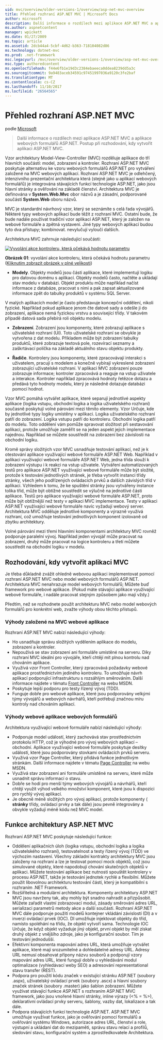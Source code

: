 ```yaml
---
uid: mvc/overview/older-versions-1/overview/asp-net-mvc-overview
title: Přehled rozhraní ASP.NET MVC | Microsoft Docs
author: microsoft
description: Další informace o rozdílech mezi aplikace ASP.NET MVC a aplikace webových formulářů ASP.NET. Postup při rozhodování, kdy vytvořit aplikaci ASP.NET MVC.
ms.author: aspnetcontent
manager: wpickett
ms.date: 01/27/2009
ms.topic: article
ms.assetid: 2dcb44a4-5cbf-4d62-b363-718104082d86
ms.technology: dotnet-mvc
ms.prod: .net-framework
msc.legacyurl: /mvc/overview/older-versions-1/overview/asp-net-mvc-overview
msc.type: authoredcontent
ms.openlocfilehash: f44e6fb1e19d3c2384ebaeeca0ddea8239dd5a3c
ms.sourcegitcommit: 9a9483aceb34591c97451997036a9120c3fe2baf
ms.translationtype: MT
ms.contentlocale: cs-CZ
ms.lasthandoff: 11/10/2017
ms.locfileid: "26564565"
---
```

<a name="aspnet-mvc-overview"></a>Přehled rozhraní ASP.NET MVC
====================
podle [Microsoft](https://github.com/microsoft)

> Další informace o rozdílech mezi aplikace ASP.NET MVC a aplikace webových formulářů ASP.NET. Postup při rozhodování, kdy vytvořit aplikaci ASP.NET MVC.


Vzor architektury Model-View-Controller (MVC) rozděluje aplikace do tří hlavních součástí: model, zobrazení a kontroler. Rozhraní ASP.NET MVC poskytuje alternativu ke vzoru webových formulářů ASP.NET pro vytváření založené na MVC webových aplikací. Rozhraní ASP.NET MVC je odlehčený, intenzivního prezentační architektura která (stejně jako u aplikací webových formulářů) je integrována stávajících funkcí technologie ASP.NET, jako jsou hlavní stránky a ověřování na základě členství. Architektura MVC je definována v **System.Web.Mvc** obor názvů a je zásadní, podporované součástí **System.Web** oboru názvů.   
  
MVC je standardní návrhový vzor, který se seznámíte s celá řada vývojářů. Některé typy webových aplikací bude těžit z rozhraní MVC. Ostatní bude, že bude nadále používat tradiční vzor aplikací ASP.NET, který je založen na webové formuláře a zpětná vystavení. Jiné typy webových aplikací budou tyto dva přístupy; kombinovat. nevylučují vyloučí dalších.   
  
Architektura MVC zahrnuje následující součásti:


[![Vyvolání akce kontroleru, která očekává hodnotu parametru](asp-net-mvc-overview/_static/image1.jpg)](asp-net-mvc-overview/_static/image1.png)

**Obrázek 01**: vyvolání akce kontroleru, která očekává hodnotu parametru ([Kliknutím zobrazit obrázek v plné velikosti](asp-net-mvc-overview/_static/image2.png))


- **Modely**. Objekty modelů jsou části aplikace, které implementují logiku pro datovou doménu s aplikací. Objekty modelů často, načtěte a ukládají stav modelu v databázi. Objekt produktu může například načíst informace z databáze, pracovat s nimi a pak zapsat aktualizované informace zpět do tabulky produktů v systému SQL Server.

V malých aplikacích model je často představuje koncepční oddělení, nikoli fyzické. Například pokud aplikace jenom čte datové sady a odešle ji do zobrazení, aplikace nemá fyzickou vrstvu a související třídy. V takovém případě datová sada přebírá roli objektu modelu.

- **Zobrazení**. Zobrazení jsou komponenty, které zobrazují aplikace s uživatelské rozhraní (UI). Toto uživatelské rozhraní se obvykle je vytvořena z dat modelu. Příkladem může být zobrazení tabulky produktů, které zobrazuje textová pole, rozevírací seznamy a zaškrtávací políčka na základě aktuálního stavu objektu produkty.

- **Řadiče**. Kontrolery jsou komponenty, které zpracovávají interakci s uživatelem, pracují s modelem a konečně vybírají vykreslené zobrazení zobrazující uživatelské rozhraní. V aplikaci MVC zobrazení pouze zobrazuje informace; kontroler zpracovává a reaguje na vstup uživatele a interakce. Kontroler například zpracovává hodnoty řetězce dotazu a předává tyto hodnoty modelu, který je následně dotazuje databázi pomocí hodnot.

Vzor MVC pomáhá vytvářet aplikace, které separují jednotlivé aspekty aplikace (logika vstupu, obchodní logika a logika uživatelského rozhraní) současně poskytují volné párování mezi těmito elementy. Vzor Určuje, kde by jednotlivé typy logiky umístěny v aplikaci. Logika uživatelského rozhraní patří do zobrazení. Logika vstupu patří do kontroleru. Obchodní logika patří do modelu. Toto oddělení vám pomůže spravovat složitost při sestavování aplikaci, protože umožňuje zaměřit se na jeden aspekt jejich implementace najednou. Například se můžete soustředit na zobrazení bez závislosti na obchodní logiku.   
  
Kromě správy složitých vzor MVC usnadňuje testování aplikací, než je k otestování aplikace využívající webové formuláře ASP.NET Web. Například v aplikaci využívající webové formuláře ASP.NET Web, jedna třída slouží k zobrazení výstupu i k reakci na vstup uživatele. Vytváření automatizovaných testů pro aplikace ASP.NET využívající webové formuláře může být složité, protože k testování jednotlivých stránek, je třeba vytvořit instanci třídy stránky, všech jeho podřízených ovládacích prvků a dalších závislých tříd v aplikaci. Vzhledem k tomu, že ke spuštění stránky jsou vytvářeny instance tolika tříd, může být obtížné soustředit se výlučně na jednotlivé části aplikace. Testů pro aplikace využívající webové formuláře ASP.NET, proto může být obtížnější než testy v aplikaci MVC implementace. Testy v aplikaci ASP.NET využívající webové formuláře navíc vyžadují webový server. Architektura MVC odděluje jednotlivé komponenty a výrazně využívá rozhraní, což umožňuje testování jednotlivých komponent izolovaně od zbytku architektury.   
  
Volné párování mezi třemi hlavními komponentami architektury MVC rovněž podporuje paralelní vývoj. Například jeden vývojář může pracovat na zobrazení, druhý může pracovat na logice kontroleru a třetí můžete soustředit na obchodní logiku v modelu.

## <a name="deciding-when-to-create-an-mvc-application"></a>Rozhodování, kdy vytvořit aplikaci MVC

Je třeba důkladně zvážit ohledně webovou aplikaci implementovat pomocí rozhraní ASP.NET MVC nebo model webových formulářů ASP.NET. Architektura MVC nenahrazuje model webových formulářů; Můžete buď framework pro webové aplikace. (Pokud máte stávající aplikace využívající webové formuláře, i nadále pracovat stejným způsobem jako mají vždy.)   
  
Předtím, než se rozhodnete použít architekturu MVC nebo model webových formulářů pro konkrétní web, zvažte výhody obou těchto přístupů.

### <a name="advantages-of-an-mvc-based-web-application"></a>Výhody založené na MVC webové aplikace

Rozhraní ASP.NET MVC nabízí následující výhody:

- Ho usnadňuje správu složitých vydělením aplikace do modelu, zobrazení a kontroler.
- Nepoužívá se stav zobrazení ani formuláře umístěné na serveru. Díky rozhraní MVC ideální pro vývojáře, kteří chtějí mít plnou kontrolu nad chováním aplikace.
- Využívá vzor Front Controller, který zpracovává požadavky webové aplikace prostřednictvím jediného kontroleru. To umožňuje návrh aplikací podporující infrastrukturu s rozsáhlým směrováním. Další informace najdete v tématu [Front Controller](https://go.microsoft.com/fwlink/?LinkId=106357 "Front Controller") na webu MSDN.
- Poskytuje lepší podporu pro testy řízený vývoj (TDD).
- Funguje dobře pro webové aplikace, které jsou podporovány velkými týmy vývojářů a webových návrhářů, kteří potřebují značnou míru kontroly nad chováním aplikací.

### <a name="advantages-of-a-web-forms-based-web-application"></a>Výhody webové aplikace webových formulářů

Architektura využívající webové formuláře nabízí následující výhody:

- Podporuje model událostí, který zachovává stav prostřednictvím protokolu HTTP, což je výhodné pro vývoj webových aplikací – obchodní. Aplikace využívající webové formuláře poskytuje desítky událostí, které jsou podporovány stovkami ovládacích prvků serveru.
- Využívá vzor Page Controller, který přidává funkce jednotlivým stránkám. Další informace najdete v tématu [Page Controller](https://go.microsoft.com/fwlink/?LinkId=106359 "Page Controller") na webu MSDN.
- Využívá stav zobrazení ani formuláře umístěné na serveru, které může usnadnit správu informací o stavu.
- Dobře se hodí pro menší týmy webových vývojářů a návrhářů, kteří chtějí využít výhod velkého množství komponent, které jsou k dispozici pro rychlý vývoj aplikací.
- Je obecně méně složitých pro vývoj aplikací, protože komponenty ( **stránky** třídy, ovládací prvky a tak dále) jsou pevně integrovány a obvykle vyžadují méně kódu než MVC model.

## <a name="features-of-the-aspnet-mvc-framework"></a>Funkce architektury ASP.NET MVC

Rozhraní ASP.NET MVC poskytuje následující funkce:

- Oddělení aplikačních úloh (logika vstupu, obchodní logika a logika uživatelského rozhraní), testovatelnost a testy řízený vývoj (TDD) ve výchozím nastavení. Všechny základní kontrakty architektury MVC jsou založeny na rozhraní a lze je testovat pomocí mock objektů, což jsou simulované objekty, které napodobují chování skutečných objektů v aplikaci. Můžete testování aplikace bez nutnosti spouštět kontrolery v procesu ASP.NET, takže je testování jednotek rychlé a flexibilní. Můžete použít libovolnou architekturu testování částí, který je kompatibilní s rozhraním .NET Framework.
- Rozšiřitelná a modulární architektura. Komponenty architektury ASP.NET MVC jsou navrženy tak, aby mohly být snadno nahradit a přizpůsobit. Můžete zařadit vlastní zobrazovací modul, zásady směrování adres URL, serializaci parametrů metody akce a další součásti. Rozhraní ASP.NET MVC dále podporuje použití modelů kontejner vkládání závislostí (DI) a v inverzi ovládací prvek (IOC). DI umožňuje injektovat objekty do tříd, namísto spoléhání na třídu, že objekt vytvoří sama. Technologie IOC Určuje, že když objekt vyžaduje jiný objekt, první objekt by měl získat druhý objekt z vnějšího zdroje, jako je konfigurační soubor. Tím je testování jednodušší.
- Efektivní komponenta mapování adres URL, která umožňuje vytvářet aplikace, které mají srozumitelné a dohledatelné adresy URL. Adresy URL nemusí obsahovat přípony názvu souborů a podporují vzory mapování adres URL, které fungují dobře u vyhledávání modul optimalizace (vyhledávací weby SEO) a adresování representational stavu transfer (REST).
- Podpora pro použití kódu značek v existující stránku ASP.NET (soubory .aspx), uživatelský ovládací prvek (soubory .ascx) a hlavní soubory značek stránek (soubory .master) jako šablon zobrazení. Můžete využívat stávající funkce ASP.NET s rozhraním ASP.NET MVC framework, jako jsou vnořené hlavní stránky, inline výrazy (&lt;% = %&gt;), deklarativní ovládací prvky serveru, šablony, vazby dat, lokalizace a tak dále.
- Podpora stávajících funkcí technologie ASP.NET. ASP.NET MVC umožňuje využívat funkce, jako je ověřování pomocí formulářů a ověřování systému Windows, autorizace adres URL, členství a role, výstupní a ukládaní dat do mezipaměti, správu stavu relací a profilů, sledování stavu, konfigurační systém a zprostředkovatele Architektura.

